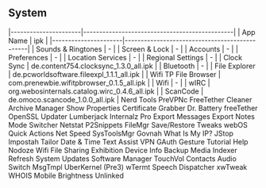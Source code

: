 ## System ##

   |----------------------|-----------------------------------------------|
   | App Name             | ipk                                           |
   |----------------------|-----------------------------------------------|
   | Sounds & Ringtones   | -                                             |
   | Screen & Lock        | -                                             |
   | Accounts             | -                                             |
   | Preferences          | -                                             |
   | Location Services    | -                                             |
   | Regional Settings    | -                                             |
   | Clock Sync           | de.content754.clocksync_1.3.0_all.ipk         |
   | Bluetooth            | -                                             |
   | File Explorer        | de.pcworldsoftware.fileexpl_1.1.1_all.ipk     |
   | Wifi TP File Browser | com.prenewbie.wifitpbrowser_0.1.5_all.ipk     |
   | Wifi                 | -                                             |
   | wIRC                 | org.webosinternals.catalog.wirc_0.4.6_all.ipk |
   | ScanCode             | de.omoco.scancode_1.0.0_all.ipk               |
    Nerd Tools
    PreVPNc
    FreeTether Cleaner
    Archive Manager
    Show Properties
    Certificate Grabber
    Dr. Battery
    freeTether
    OpenSSL Updater
    Lumberjack
    Internalz Pro
    Export Messages
    Export Notes
    Mode Switcher
    Netstat
    P2Snippets
    FileMgr
    Save/Restore
    Tweaks
    webOS Quick Actions
    Net Speed
    SysToolsMgr
    Govnah
    What Is My IP?
    JStop
    Impostah
    Tailor
    Date & Time
    Text Assist
    VPN
    GAuth
    Gesture Tutorial
    Help
    Nodoze
    Wifi File Sharing
    Exhibition
    Device Info
    Backup
    Media Indexer Refresh
    System Updates
    Software Manager
    TouchVol
    Contacts
    Audio Switch
    MsgTmpl
    UberKernel (Pre3)
    wTermt
    Speech Dispatcher
    xwTweak
    WHOIS Mobile
    Brightness Unlinked
   
   

